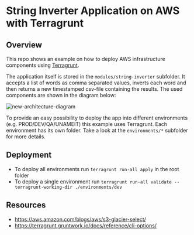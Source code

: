 # String Inverter Application on AWS with Terragrunt
## Overview
This repo shows an example on how to deploy AWS infrastructure components using [Terragrunt](https://terragrunt.gruntwork.io/).

The application itself is stored in the `modules/string-inverter` subfolder. It accepts a list of words as comma separated values, inverts each word and then returns a new timestamped csv-file containing the results. The used components are shown in the diagram below:

![new-architecture-diagram](https://user-images.githubusercontent.com/13106029/112223315-05dfcc00-8c2a-11eb-8f70-3d8d57c92f31.png)

To provide an easy possibility to deploy the app into different environments (e.g. PROD/DEV/QA/UNAMEIT) this example uses Terragrunt. Each environment has its own folder. Take a look at the `environments/*` subfolder for more details.

## Deployment
- To deploy all environments run `terragrunt run-all apply` in the root folder 
- To deploy a single environment run `terragrunt run-all validate --terragrunt-working-dir ./environments/dev` 


## Resources
- https://aws.amazon.com/blogs/aws/s3-glacier-select/
- https://terragrunt.gruntwork.io/docs/reference/cli-options/